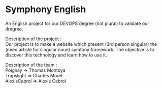 # Symphony English  
An English project for our DEVOPS degree (not plural) to validate our dregree.  

Description of the project :  
Our project is to make a website which present (3rd person singular) the (need article for singular noun) symfony framework. The objective  is to discover this technology and learn how to use it.

Description of the team :  
Poignay => Thomas Montoya  
Trapslight => Charles Morel  
AlexisCabrol => Alexis Cabrol
